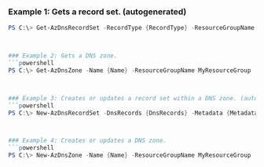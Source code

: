 
### Example 1: Gets a record set. (autogenerated)
```powershell
PS C:\> Get-AzDnsRecordSet -RecordType {RecordType} -ResourceGroupName MyResourceGroup -ZoneName {ZoneName}



### Example 2: Gets a DNS zone.
```powershell
PS C:\> Get-AzDnsZone -Name {Name} -ResourceGroupName MyResourceGroup



### Example 3: Creates or updates a record set within a DNS zone. (autogenerated)
```powershell
PS C:\> New-AzDnsRecordSet -DnsRecords {DnsRecords} -Metadata {Metadata} -Name {Name} -RecordType {RecordType} -Ttl {Ttl} -Zone {Zone}



### Example 4: Creates or updates a DNS zone.
```powershell
PS C:\> New-AzDnsZone -Name {Name} -ResourceGroupName MyResourceGroup


